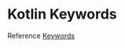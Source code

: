 # Kotlin Keywords

Reference <a href="https://kotlinlang.org/docs/keyword-reference.html">Keywords</a>